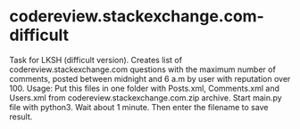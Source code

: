 # codereview.stackexchange.com-difficult
Task for LKSH (difficult version). Creates list of codereview.stackexchange.com questions with the maximum number of comments, posted between midnight and 6 a.m by user with reputation over 100. Usage: Put this files in one folder with Posts.xml, Comments.xml and Users.xml from codereview.stackexchange.com.zip archive. Start main.py file with python3. Wait about 1 minute. Then enter the filename to save result.
